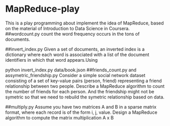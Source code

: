 # MapReduce-play
This is a play programming about implement the idea of MapReduce, based on the material of Introduction to Data Science in Coursera.
##wordcount.py
count the word frequency occurs in the tons of documents.

##invert_index.py
Given a set of documents, an inverted index is a dictionary where each word is associated with a list of the document identifiers in which that word appears.Using

<source lang= "python">
python invert_index.py data/book.json
</source>
##friends_count.py and assymetric_friendship.py
Consider a simple social network dataset consisting of a set of key-value pairs (person, friend) representing a friend relationship between two people. Describe a MapReduce algorithm to count the number of friends for each person. And the friendship might not be symetric so that we need to rebuild the symetric relationship based on data.

##multiply.py
Assume you have two matrices A and B in a sparse matrix format, where each record is of the form i, j, value. Design a MapReduce algorithm to compute the matrix multiplication A x B
